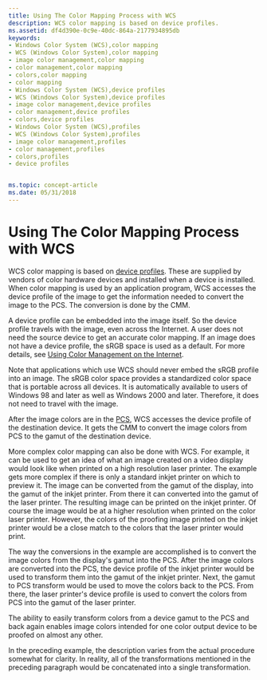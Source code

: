 ```yaml
---
title: Using The Color Mapping Process with WCS
description: WCS color mapping is based on device profiles.
ms.assetid: df4d390e-0c9e-40dc-864a-2177934895db
keywords:
- Windows Color System (WCS),color mapping
- WCS (Windows Color System),color mapping
- image color management,color mapping
- color management,color mapping
- colors,color mapping
- color mapping
- Windows Color System (WCS),device profiles
- WCS (Windows Color System),device profiles
- image color management,device profiles
- color management,device profiles
- colors,device profiles
- Windows Color System (WCS),profiles
- WCS (Windows Color System),profiles
- image color management,profiles
- color management,profiles
- colors,profiles
- device profiles


ms.topic: concept-article
ms.date: 05/31/2018
---
```


# Using The Color Mapping Process with WCS

WCS color mapping is based on [device profiles](d.md). These are supplied by vendors of color hardware devices and installed when a device is installed. When color mapping is used by an application program, WCS accesses the device profile of the image to get the information needed to convert the image to the PCS. The conversion is done by the CMM.

A device profile can be embedded into the image itself. So the device profile travels with the image, even across the Internet. A user does not need the source device to get an accurate color mapping. If an image does not have a device profile, the sRGB space is used as a default. For more details, see [Using Color Management on the Internet](using-color-management-on-the-internet.md).

Note that applications which use WCS should never embed the sRGB profile into an image. The sRGB color space provides a standardized color space that is portable across all devices. It is automatically available to users of Windows 98 and later as well as Windows 2000 and later. Therefore, it does not need to travel with the image.

After the image colors are in the [PCS](p.md), WCS accesses the device profile of the destination device. It gets the CMM to convert the image colors from PCS to the gamut of the destination device.

More complex color mapping can also be done with WCS. For example, it can be used to get an idea of what an image created on a video display would look like when printed on a high resolution laser printer. The example gets more complex if there is only a standard inkjet printer on which to preview it. The image can be converted from the gamut of the display, into the gamut of the inkjet printer. From there it can converted into the gamut of the laser printer. The resulting image can be printed on the inkjet printer. Of course the image would be at a higher resolution when printed on the color laser printer. However, the colors of the proofing image printed on the inkjet printer would be a close match to the colors that the laser printer would print.

The way the conversions in the example are accomplished is to convert the image colors from the display's gamut into the PCS. After the image colors are converted into the PCS, the device profile of the inkjet printer would be used to transform them into the gamut of the inkjet printer. Next, the gamut to PCS transform would be used to move the colors back to the PCS. From there, the laser printer's device profile is used to convert the colors from PCS into the gamut of the laser printer.

The ability to easily transform colors from a device gamut to the PCS and back again enables image colors intended for one color output device to be proofed on almost any other.

In the preceding example, the description varies from the actual procedure somewhat for clarity. In reality, all of the transformations mentioned in the preceding paragraph would be concatenated into a single transformation.

 

 




